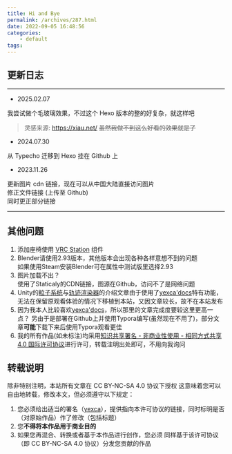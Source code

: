 ```yaml
---
title: Hi and Bye
permalink: /archives/287.html
date: 2022-09-05 16:48:56
categories:
    - default
tags:
---
```


## 更新日志

---

* 2025.02.07

我尝试做个毛玻璃效果，不过这个 Hexo 版本的整的好复杂，就这样吧

> 灵感来源: <https://xiau.net/>
> ~~虽然我做不到这么好看的效果就是了~~

* 2024.07.30

从 Typecho 迁移到 Hexo 挂在 Github 上

* 2023.11.26

更新图片 cdn 链接，现在可以从中国大陆直接访问图片  
修正文件链接 (上传至 Github)  
同时更正部分链接

---

## 其他问题  

1. 添加座椅使用 [VRC Station](https://docs.vrchat.com/docs/vrc_station#stations-used-on-avatars) 组件
2. Blender请使用2.93版本，其他版本会出现各种各样意想不到的问题  
   如果使用Steam安装Blender可在属性中测试版里选择2.93
3. 图片加载不出？  
   使用了Staticaly的CDN链接，图源在Github，访问不了是网络问题
4. Unity的[粒子系统](https://vrchat.yexca.net/#/div/Particle_System)与[轨迹渲染器](https://vrchat.yexca.net/#/div/Trail_Renderer)的介绍文章由于使用了[yexca'docs](https://vrchat.yexca.net)特有功能，无法在保留原观看体验的情况下移植到本站，又因文章较长，故不在本站发布
5. 因为我本人比较喜欢[yexca'docs](https://vrchat.yexca.net)，所以那里的文章完成度要较这里更高一点？
   另由于是部署在Github上并使用Typora编写(虽然现在不用了)，部分文章**可能**下载下来后使用Typora观看更佳
6. 我的所有作品(如未标注)均采用[知识共享署名 - 非商业性使用 - 相同方式共享 4.0 国际许可协议](https://creativecommons.org/licenses/by-nc-sa/4.0/)进行许可，转载注明出处即可，不用向我询问

## 转载说明

除非特别注明，本站所有文章在 CC BY-NC-SA 4.0 协议下授权
这意味着您可以自由地转载，修改本文，但必须遵守以下规定：

1. 您必须给出适当的署名（[yexca](https://lit.link/yexca)），提供指向本许可协议的链接，同时标明是否（对原始作品）作了修改（包括标题）
2. 您**不得将本作品用于商业目的**
3. 如果您再混合、转换或者基于本作品进行创作，您必须
   同样基于该许可协议（即 CC BY-NC-SA 4.0 协议）分发您贡献的作品
